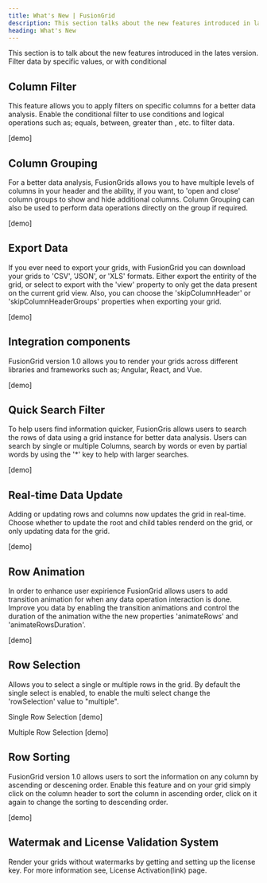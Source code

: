 ```yaml
---
title: What's New | FusionGrid
description: This section talks about the new features introduced in latest version.
heading: What's New
---
```


This section is to talk about the new features introduced in the lates version. Filter data by specific values, or with conditional 

## Column Filter

This feature allows you to apply filters on specific columns for a better data analysis. Enable the conditional filter to use conditions and logical operations such as; equals, between, greater than , etc. to filter data. 

[demo]

## Column Grouping

For a better data analysis, FusionGrids allows you to have multiple levels of columns in your header and the ability, if you want, to 'open and close' column groups to show and hide additional columns. Column Grouping can also be used to perform data operations directly on the group if required.

[demo]

## Export Data

If you ever need to export your grids, with FusionGrid you can download your grids to 'CSV', 'JSON', or 'XLS' formats. Either export the entirity of the grid, or select to export with the 'view' property to only get the data present on the current grid view. Also, you can choose the 'skipColumnHeader' or 'skipColumnHeaderGroups' properties when exporting your grid.  

[demo]

## Integration components

FusionGrid version 1.0 allows you to render your grids across different libraries and frameworks such as; Angular, React, and Vue.

[demo]

## Quick Search Filter

To help users find information quicker, FusionGris allows users to search the rows of data using a grid instance for better data analysis.
Users can search by single or multiple Columns, search by words or even by partial words by using the '*' key to help with larger searches.

[demo]

## Real-time Data Update

Adding or updating rows and columns now updates the grid in real-time. Choose whether to update the root and child tables renderd on the grid, or only updating data for the grid.

[demo]

## Row Animation

In order to enhance user expirience FusionGrid allows users to add transition animation for when any data operation interaction is done.
Improve you data by enabling the transition animations and control the duration of the animation withe the new properties 'animateRows' and 'animateRowsDuration'. 

[demo]

## Row Selection

Allows you to select a single or multiple rows in the grid. By default the single select is enabled, to enable the multi select change the 'rowSelection' value to "multiple".

Single Row Selection
[demo]

Multiple Row Selection
[demo]

## Row Sorting 

FusionGrid version 1.0 allows users to sort the information on any column by ascending or descening order. Enable this feature and on your grid simply click on the column header to sort the column in ascending order, click on it again to change the sorting to descending order. 

[demo]

## Watermak and License Validation System

Render your grids without watermarks by getting and setting up the license key. For more information see, License Activation(link) page.




